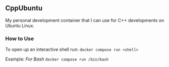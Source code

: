 ## CppUbuntu

My personal development container that I can use for C++ developments on Ubuntu Linux.

### How to Use

To open up an interactive shell run:
`docker compose run <shell>`

Example: *For Bash*
`docker compose run /bin/bash`
